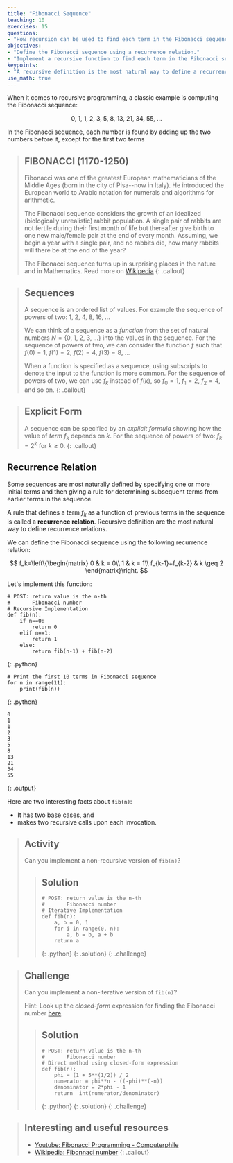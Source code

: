 ```yaml
---
title: "Fibonacci Sequence"
teaching: 10
exercises: 15
questions:
- "How recursion can be used to find each term in the Fibonacci sequence?"
objectives:
- "Define the Fibonacci sequence using a recurrence relation."
- "Implement a recursive function to find each term in the Fibonacci sequence."
keypoints:
- "A recursive definition is the most natural way to define a recurrence relation."
use_math: true
---
```


When it comes to recursive programming, a classic example is computing the Fibonacci sequence:

$$
0,\; 1,\; 1,\; 2,\; 3,\; 5,\; 8,\; 13,\; 21,\; 34,\; 55,\; \dots
$$

In the Fibonacci sequence, each number is found by adding up the two numbers before it, except for the first two terms 

> ## FIBONACCI (1170-1250) 
> Fibonacci was one of the greatest European mathematicians of the Middle Ages (born in the city of Pisa--now in Italy). 
> He introduced the European world to Arabic notation for numerals and algorithms for arithmetic.
>
> The Fibonacci sequence considers the growth of an idealized (biologically unrealistic) rabbit population.
> A single pair of rabbits are not fertile during their first month of life but thereafter give birth to one new male/female pair at the end of every month. 
> Assuming, we begin a year with a single pair, and no rabbits die, how many rabbits will there be at the end of the year?
>
> The Fibonacci sequence turns up in surprising places in the nature and in Mathematics. Read more on [Wikipedia](https://en.wikipedia.org/wiki/Fibonacci_number)
{: .callout}

> ## Sequences
> A sequence is an ordered list of values.
> For example the sequence of powers of two: $1,\; 2,\; 4,\; 8,\; 16,\; \dots$
>
> We can think of a sequence as a _function_ from the set of natural numbers $N=\{0,\; 1,\; 2,\; 3,\; \dots \}$ into the values in the sequence.
> For the sequence of powers of two, we can consider the function $f$ such that $f(0)=1$, $f(1)=2$, $f(2)=4$, $f(3)=8$, $\dots$ 
>
> When a function is specified as a sequence, using subscripts to denote the input to the function is more common.
> For the sequence of powers of two, we can use $f_k$ instead of $f(k)$, so $f_0=1$, $f_1=2$, $f_2 =4$, and so on.
{: .callout}

> ## Explicit Form
> A sequence can be specified by an _explicit formula_ showing how the value of _term_ $f_k$ depends on $k$. 
> For the sequence of powers of two: $f_k = 2^k$ for $k\geq 0$. 
{: .callout}

## Recurrence Relation
Some sequences are most naturally defined by specifying one or more initial terms and then giving a rule for determining 
subsequent terms from earlier terms in the sequence. 

A rule that defines a term $f_k$ as a function of previous terms in the sequence is called a __recurrence relation__. 
Recursive definition are the most natural way to define recurrence relations.

We can define the Fibonacci sequence using the following recurrence relation:

$$
f_k=\left\{\begin{matrix}
0 & k = 0\\ 
1 & k = 1\\ 
f_{k-1}+f_{k-2} & k \geq 2 
\end{matrix}\right.
$$

Let's implement this function:

~~~
# POST: return value is the n-th
#       Fibonacci number
# Recursive Implementation
def fib(n):
    if n==0:
        return 0
    elif n==1:
        return 1
    else:
        return fib(n-1) + fib(n-2)
~~~
{: .python}


~~~
# Print the first 10 terms in Fibonacci sequence
for n in range(11):
    print(fib(n))
~~~
{: .python}

~~~
0
1
1
2
3
5
8
13
21
34
55
~~~
{: .output}

Here are two interesting facts about `fib(n)`:
* It has two base cases, and
* makes two recursive calls upon each invocation.

> ## Activity
>
> Can you implement a non-recursive version of `fib(n)`?
>
> > ## Solution
> > ~~~
> > # POST: return value is the n-th
> > #       Fibonacci number
> > # Iterative Implementation
> > def fib(n):
> >     a, b = 0, 1
> >     for i in range(0, n):
> >         a, b = b, a + b
> >     return a
> > ~~~
> > {: .python}
> {: .solution}
{: .challenge}


> ## Challenge
>
> Can you implement a non-iterative version of `fib(n)`?
>
> Hint: Look up the _closed-form_ expression for finding the Fibonacci number [here](https://en.wikipedia.org/wiki/Fibonacci_number#Closed-form_expression_).
>
> > ## Solution
> > ~~~
> > # POST: return value is the n-th
> > #       Fibonacci number
> > # Direct method using closed-form expression
> > def fib(n):
> >     phi = (1 + 5**(1/2)) / 2
> >     numerator = phi**n - ((-phi)**(-n)) 
> >     denominator = 2*phi - 1
> >     return  int(numerator/denominator)
> > ~~~
> > {: .python}
> {: .solution}
{: .challenge}

> ## Interesting and useful resources
> * [Youtube: Fibonacci Programming - Computerphile](https://youtu.be/7t_pTlH9HwA)
> * [Wikipedia: Fibonnaci number](https://en.wikipedia.org/wiki/Fibonacci_number)
{: .callout}